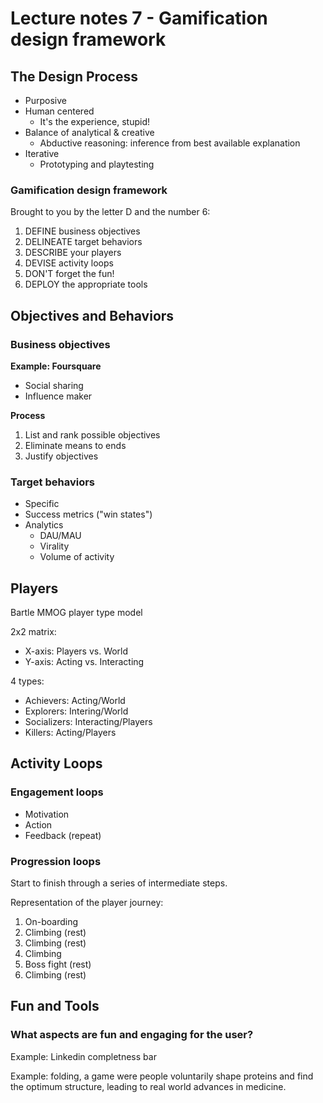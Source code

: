 # Lecture notes 7 - Gamification design framework

## The Design Process

* Purposive
* Human centered
	* It's the experience, stupid!
* Balance of analytical & creative
	* Abductive reasoning: inference from best available explanation
* Iterative
	* Prototyping and playtesting


### Gamification design framework

Brought to you by the letter D and the number 6:

1. DEFINE business objectives
2. DELINEATE target behaviors
3. DESCRIBE your players
4. DEVISE activity loops
5. DON'T forget the fun!
6. DEPLOY the appropriate tools


## Objectives and Behaviors

### Business objectives

__Example: Foursquare__

* Social sharing
* Influence maker

__Process__

1. List and rank possible objectives
2. Eliminate means to ends
3. Justify objectives


### Target behaviors

* Specific
* Success metrics ("win states")
* Analytics
	* DAU/MAU
	* Virality
	* Volume of activity	


## Players

Bartle MMOG player type model

2x2 matrix:

* X-axis: Players vs. World
* Y-axis: Acting vs. Interacting

4 types:

* Achievers: Acting/World
* Explorers: Intering/World
* Socializers: Interacting/Players
* Killers: Acting/Players


## Activity Loops

### Engagement loops

* Motivation
* Action
* Feedback (repeat)


### Progression loops

Start to finish through a series of intermediate steps.

Representation of the player journey:

1. On-boarding
2. Climbing (rest)
3. Climbing (rest)
4. Climbing
5. Boss fight (rest)
6. Climbing (rest)


## Fun and Tools

### What aspects are fun and engaging for the user?

Example: Linkedin completness bar

Example: folding, a game were people voluntarily shape proteins and find the optimum structure, leading to real world advances in medicine.
